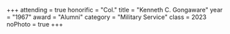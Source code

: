 +++
attending = true
honorific = "Col."
title     = "Kenneth C. Gongaware"
year      = "1967"
award     = "Alumni"
category  = "Military Service"
class     = 2023
noPhoto   = true
+++